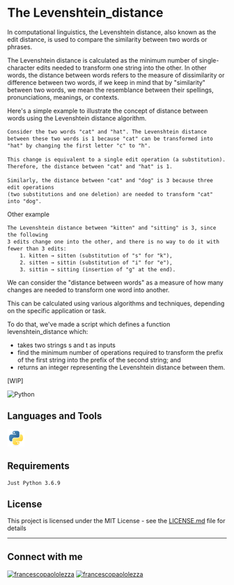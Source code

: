# The Levenshtein_distance 
In computational linguistics, the Levenshtein distance, also known as the edit distance, is used to compare the similarity between two words or phrases.

The Levenshtein distance is calculated as the minimum number of single-character edits needed to transform one string into the other. In other words, the distance between words refers to the measure of dissimilarity or difference between two words, if we keep in mind that by "similarity" between two words, we mean the resemblance between their spellings, pronunciations, meanings, or contexts.

Here's a simple example to illustrate the concept of distance between words using the Levenshtein distance algorithm.

```
Consider the two words "cat" and "hat". The Levenshtein distance between these two words is 1 because "cat" can be transformed into "hat" by changing the first letter "c" to "h".

This change is equivalent to a single edit operation (a substitution). Therefore, the distance between "cat" and "hat" is 1.

Similarly, the distance between "cat" and "dog" is 3 because three edit operations 
(two substitutions and one deletion) are needed to transform "cat" into "dog".

```

Other example

```
The Levenshtein distance between "kitten" and "sitting" is 3, since the following 
3 edits change one into the other, and there is no way to do it with fewer than 3 edits:
    1. kitten → sitten (substitution of "s" for "k"),
    2. sitten → sittin (substitution of "i" for "e"),
    3. sittin → sitting (insertion of "g" at the end).
```

We can consider the "distance between words" as a measure of how many changes are needed to transform one word into another.

This can be calculated using various algorithms and techniques, depending on the specific application or task.

To do that, we've made a script which defines a function levenshtein_distance which:
- takes two strings s and t as inputs 
- find the minimum number of operations required to transform  the prefix of the first string into the prefix of the second string; and
- returns an integer representing the Levenshtein distance between them. 

[WIP]


![Python](https://img.shields.io/badge/python-3670A0?style=for-the-badge&logo=python&logoColor=ffdd54)


## Languages and Tools
<p align="left"> <a href="https://www.python.org" target="_blank" rel="noreferrer"> <img src="https://raw.githubusercontent.com/devicons/devicon/master/icons/python/python-original.svg" alt="python" width="40" height="40"/> </a> </p>

## Requirements
```
Just Python 3.6.9
```
## License

This project is licensed under the MIT License - see the [LICENSE.md](LICENSE.md) file for details

<hr>

## Connect with me
<p align="left">
<a href="https://www.linkedin.com/in/francescopl/" target="blank"><img align="center" src="https://raw.githubusercontent.com/rahuldkjain/github-profile-readme-generator/master/src/images/icons/Social/linked-in-alt.svg" alt="francescopaololezza" height="20" width="30" /></a>
<a href="https://www.kaggle.com/francescopaolol" target="blank"><img align="center" src="https://raw.githubusercontent.com/rahuldkjain/github-profile-readme-generator/master/src/images/icons/Social/kaggle.svg" alt="francescopaololezza" height="20" width="30" /></a>
</p>



